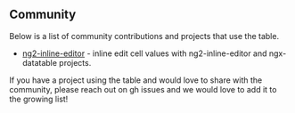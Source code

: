 ## Community
Below is a list of community contributions and projects that use the table.

- [ng2-inline-editor](https://github.com/Caballerog/ng2-inline-editor/tree/master/demos/ngx-datatable) - inline edit cell values with ng2-inline-editor and ngx-datatable projects.

If you have a project using the table and would love to share with the community, please reach out on 
gh issues and we would love to add it to the growing list! 
